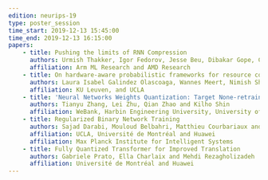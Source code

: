 ```yaml
---
edition: neurips-19
type: poster_session
time_start: 2019-12-13 15:45:00
time_end: 2019-12-13 16:15:00
papers:
    - title: Pushing the limits of RNN Compression
      authors: Urmish Thakker, Igor Fedorov, Jesse Beu, Dibakar Gope, Chu Zhou, Ganesh Dasika and Matthew Mattina
      affiliation: Arm ML Research and AMD Research
    - title: On hardware-aware probabilistic frameworks for resource constrained embedded applications
      authors: Laura Isabel Galindez Olascoaga, Wannes Meert, Nimish Shah, Guy Van den Broeck and Marian Verhelst
      affiliation: KU Leuven, and UCLA
    - title: 'Neural Networks Weights Quantization: Target None-retraining Ternary (TNT)'
      authors: Tianyu Zhang, Lei Zhu, Qian Zhao and Kilho Shin
      affiliation: WeBank, Harbin Engineering University, University of Hyogo and Gakushuin University
    - title: Regularized Binary Network Training
      authors: Sajad Darabi, Mouloud Belbahri, Matthieu Courbariaux and Vahid Partovi Nia
      affiliation: UCLA, Université de Montréal and Huawei
      affiliation: Max Planck Institute for Intelligent Systems
    - title: Fully Quantized Transformer for Improved Translation
      authors: Gabriele Prato, Ella Charlaix and Mehdi Rezagholizadeh
      affiliation: Université de Montréal and Huawei
---
```

